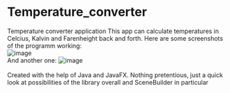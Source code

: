 # Temperature_converter
Temperature converter application 
This app can calculate temperatures in Celcius, Kalvin and Farenheight back and forth. 
Here are some screenshots of the programm working: </br>
![image](https://user-images.githubusercontent.com/106056121/209562168-4fcc448b-055e-4ed9-aba9-cd313fdf4782.png) </br>
And another one:
![image](https://user-images.githubusercontent.com/106056121/209562197-e94f453e-8f41-4c8d-ab8b-daecc56ef95e.png) </br>
</br>
Created with the help of Java and JavaFX. Nothing pretentious, just a quick look at possibilities of the library overall and SceneBuilder in particular

